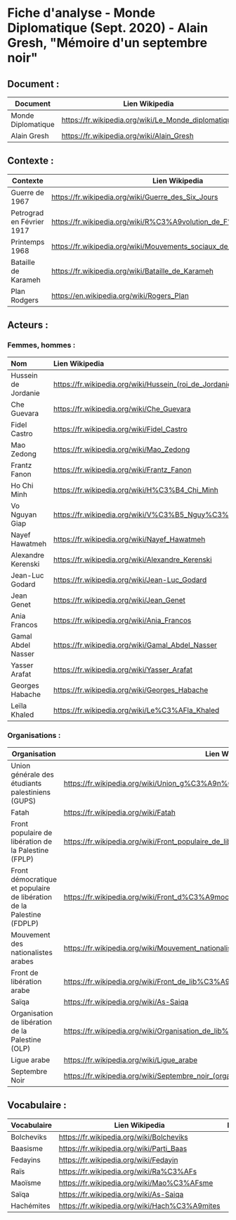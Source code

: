 # Fiche d'analyse - Monde Diplomatique (Sept. 2020) - Alain Gresh, "Mémoire d'un septembre noir"

## Document :

| Document           | Lien Wikipedia                                      |
| ------------------ | --------------------------------------------------- |
| Monde Diplomatique | https://fr.wikipedia.org/wiki/Le_Monde_diplomatique |
| Alain Gresh        | https://fr.wikipedia.org/wiki/Alain_Gresh           |

## Contexte :

| Contexte                  | Lien Wikipedia                                                         | Inscrit |
| ------------------------- | ---------------------------------------------------------------------- | ------- |
| Guerre de 1967            | https://fr.wikipedia.org/wiki/Guerre_des_Six_Jours                     |         |
| Petrograd en Février 1917 | https://fr.wikipedia.org/wiki/R%C3%A9volution_de_F%C3%A9vrier          |         |
| Printemps 1968            | https://fr.wikipedia.org/wiki/Mouvements_sociaux_de_1968_dans_le_monde |         |
| Bataille de Karameh       | https://fr.wikipedia.org/wiki/Bataille_de_Karameh                      |         |
| Plan Rodgers              | https://en.wikipedia.org/wiki/Rogers_Plan                              |         |

## Acteurs :

### Femmes, hommes :

| Nom                 | Lien Wikipedia                                              | Inscrit |
|:------------------- |:----------------------------------------------------------- | ------- |
| Hussein de Jordanie | https://fr.wikipedia.org/wiki/Hussein_(roi_de_Jordanie)     |         |
| Che Guevara         | https://fr.wikipedia.org/wiki/Che_Guevara                   |         |
| Fidel Castro        | https://fr.wikipedia.org/wiki/Fidel_Castro                  |         |
| Mao Zedong          | https://fr.wikipedia.org/wiki/Mao_Zedong                    |         |
| Frantz Fanon        | https://fr.wikipedia.org/wiki/Frantz_Fanon                  |         |
| Ho Chi Minh         | https://fr.wikipedia.org/wiki/H%C3%B4_Chi_Minh              |         |
| Vo Nguyan Giap      | https://fr.wikipedia.org/wiki/V%C3%B5_Nguy%C3%AAn_Gi%C3%A1p |         |
| Nayef Hawatmeh      | https://fr.wikipedia.org/wiki/Nayef_Hawatmeh                |         |
| Alexandre Kerenski  | https://fr.wikipedia.org/wiki/Alexandre_Kerenski            |         |
| Jean-Luc Godard     | https://fr.wikipedia.org/wiki/Jean-Luc_Godard               |         |
| Jean Genet          | https://fr.wikipedia.org/wiki/Jean_Genet                    |         |
| Ania Francos        | https://fr.wikipedia.org/wiki/Ania_Francos                  |         |
| Gamal Abdel Nasser  | https://fr.wikipedia.org/wiki/Gamal_Abdel_Nasser            |         |
| Yasser Arafat       | https://fr.wikipedia.org/wiki/Yasser_Arafat                 |         |
| Georges Habache     | https://fr.wikipedia.org/wiki/Georges_Habache               |         |
| Leïla Khaled        | https://fr.wikipedia.org/wiki/Le%C3%AFla_Khaled             |         |

### Organisations :

| Organisation                                                          | Lien Wikipedia                                                                                | Inscrit |
| --------------------------------------------------------------------- | --------------------------------------------------------------------------------------------- | ------- |
| Union générale des étudiants palestiniens (GUPS)                      | https://fr.wikipedia.org/wiki/Union_g%C3%A9n%C3%A9rale_des_%C3%A9tudiants_palestiniens        |         |
| Fatah                                                                 | https://fr.wikipedia.org/wiki/Fatah                                                           |         |
| Front populaire de libération de la Palestine (FPLP)                  | https://fr.wikipedia.org/wiki/Front_populaire_de_lib%C3%A9ration_de_la_Palestine              |         |
| Front démocratique et populaire de libération de la Palestine (FDPLP) | https://fr.wikipedia.org/wiki/Front_d%C3%A9mocratique_pour_la_lib%C3%A9ration_de_la_Palestine |         |
| Mouvement des nationalistes arabes                                    | https://fr.wikipedia.org/wiki/Mouvement_nationaliste_arabe                                    |         |
| Front de libération arabe                                             | https://fr.wikipedia.org/wiki/Front_de_lib%C3%A9ration_arabe                                  |         |
| Saïqa                                                                 | https://fr.wikipedia.org/wiki/As-Saiqa                                                        |         |
| Organisation de libération de la Palestine (OLP)                      | https://fr.wikipedia.org/wiki/Organisation_de_lib%C3%A9ration_de_la_Palestine                 |         |
| Ligue arabe                                                           | https://fr.wikipedia.org/wiki/Ligue_arabe                                                     |         |
| Septembre Noir                                                        | https://fr.wikipedia.org/wiki/Septembre_noir_(organisation)                                   |         |

## Vocabulaire :

| Vocabulaire | Lien Wikipedia                                | Inscrit |
| ----------- | --------------------------------------------- | ------- |
| Bolcheviks  | https://fr.wikipedia.org/wiki/Bolcheviks      |         |
| Baasisme    | https://fr.wikipedia.org/wiki/Parti_Baas      |         |
| Fedayins    | https://fr.wikipedia.org/wiki/Fedayin         |         |
| Raïs        | https://fr.wikipedia.org/wiki/Ra%C3%AFs       |         |
| Maoïsme     | https://fr.wikipedia.org/wiki/Mao%C3%AFsme    |         |
| Saïqa       | https://fr.wikipedia.org/wiki/As-Saiqa        |         |
| Hachémites  | https://fr.wikipedia.org/wiki/Hach%C3%A9mites |         |
